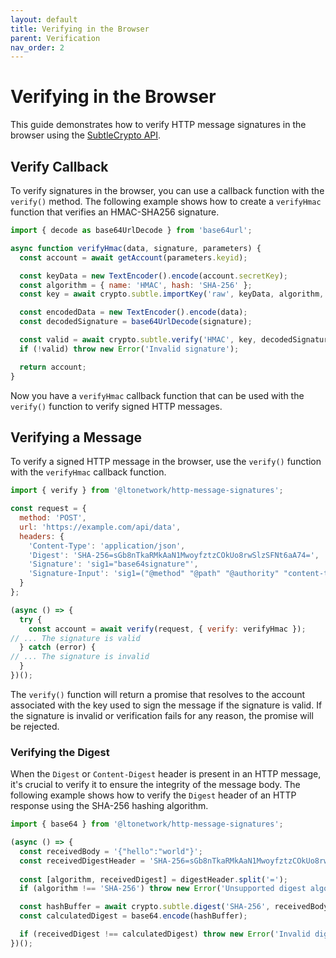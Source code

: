 ```yaml
---
layout: default
title: Verifying in the Browser
parent: Verification
nav_order: 2
---
```


# Verifying in the Browser

This guide demonstrates how to verify HTTP message signatures in the browser using the
[SubtleCrypto API](https://developer.mozilla.org/en-US/docs/Web/API/SubtleCrypto).

## Verify Callback

To verify signatures in the browser, you can use a callback function with the `verify()` method. The following example
shows how to create a `verifyHmac` function that verifies an HMAC-SHA256 signature.

```javascript
import { decode as base64UrlDecode } from 'base64url';

async function verifyHmac(data, signature, parameters) {
  const account = await getAccount(parameters.keyid);

  const keyData = new TextEncoder().encode(account.secretKey);
  const algorithm = { name: 'HMAC', hash: 'SHA-256' };
  const key = await crypto.subtle.importKey('raw', keyData, algorithm, false, ['verify']);

  const encodedData = new TextEncoder().encode(data);
  const decodedSignature = base64UrlDecode(signature);

  const valid = await crypto.subtle.verify('HMAC', key, decodedSignature, encodedData);
  if (!valid) throw new Error('Invalid signature');

  return account;
}
```

Now you have a `verifyHmac` callback function that can be used with the `verify()` function to verify signed HTTP
messages.

## Verifying a Message

To verify a signed HTTP message in the browser, use the `verify()` function with the `verifyHmac` callback function.

```javascript
import { verify } from '@ltonetwork/http-message-signatures';

const request = {
  method: 'POST',
  url: 'https://example.com/api/data',
  headers: {
    'Content-Type': 'application/json',
    'Digest': 'SHA-256=sGb8nTkaRMkAaN1MwoyfztzCOkUo8rwSlzSFNt6aA74=',
    'Signature': 'sig1="base64signature"',
    'Signature-Input': 'sig1=("@method" "@path" "@authority" "content-type" "digest");created=1618884475;keyid="test-key";alg="hmac-sha256"'
  }
};

(async () => {
  try {
    const account = await verify(request, { verify: verifyHmac });
// ... The signature is valid
  } catch (error) {
// ... The signature is invalid
  }
})();
```

The `verify()` function will return a promise that resolves to the account associated with the key used to sign the
message if the signature is valid. If the signature is invalid or verification fails for any reason, the promise will be
rejected.

### Verifying the Digest

When the `Digest` or `Content-Digest` header is present in an HTTP message, it's crucial to verify it to ensure the
integrity of the message body. The following example shows how to verify the `Digest` header of an HTTP response using
the SHA-256 hashing algorithm.

```javascript
import { base64 } from '@ltonetwork/http-message-signatures';

(async () => {
  const receivedBody = '{"hello":"world"}';
  const receivedDigestHeader = 'SHA-256=sGb8nTkaRMkAaN1MwoyfztzCOkUo8rwSlzSFNt6aA74=';
  
  const [algorithm, receivedDigest] = digestHeader.split('=');
  if (algorithm !== 'SHA-256') throw new Error('Unsupported digest algorithm');

  const hashBuffer = await crypto.subtle.digest('SHA-256', receivedBody);
  const calculatedDigest = base64.encode(hashBuffer);

  if (receivedDigest !== calculatedDigest) throw new Error('Invalid digest');
})();
```
